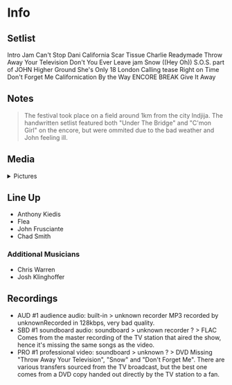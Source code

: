 # Info

## Setlist

Intro Jam
Can't Stop
Dani California
Scar Tissue
Charlie
Readymade
Throw Away Your Television
Don't You Ever Leave jam
Snow ((Hey Oh))
S.O.S. part of JOHN
Higher Ground
She's Only 18
London Calling tease
Right on Time
Don't Forget Me
Californication
By the Way
ENCORE BREAK
Give It Away

## Notes

> The festival took place on a field around 1km from the city Indjija. The handwritten setlist featured both "Under The Bridge" and "C'mon Girl" on the encore, but were ommited due to the bad weather and John feeling ill.

## Media 

<details>
  <summary>Pictures</summary>
  <!--<img alt="Setlist" title="Setlist" src="_.jpg" height="200" />
  <img alt="Clipping" title="Clipping" src="_.jpg" height="200" />
  <img alt="Flyer" title="Flyer" src="_.jpg" height="200" />-->
</details>

## Line Up

* Anthony Kiedis
* Flea
* John Frusciante
* Chad Smith

### Additional Musicians

* Chris Warren  
* Josh Klinghoffer

## Recordings

* AUD #1 audience audio: built-in > unknown recorder MP3 recorded by unknownRecorded in 128kbps, very bad quality.  
* SBD #1 soundboard audio: soundboard > unknown recorder ? > FLAC Comes from the master recording of the TV station that aired the show, hence it's missing the same songs as the video.  
* PRO #1 professional video: soundboard > unknown ? > DVD Missing "Throw Away Your Television", "Snow" and "Don't Forget Me". There are various transfers sourced from the TV broadcast, but the best one comes from a DVD copy handed out directly by the TV station to a fan.


